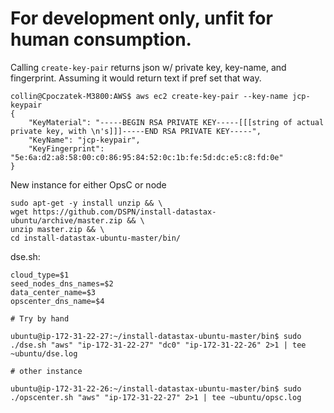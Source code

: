 

# For development only, unfit for human consumption.

Calling `create-key-pair` returns json w/ private key, key-name, and fingerprint.
Assuming it would return text if pref set that way.

```
collin@Cpoczatek-M3800:AWS$ aws ec2 create-key-pair --key-name jcp-keypair
{
    "KeyMaterial": "-----BEGIN RSA PRIVATE KEY-----[[[string of actual private key, with \n's]]]-----END RSA PRIVATE KEY-----",
    "KeyName": "jcp-keypair",
    "KeyFingerprint": "5e:6a:d2:a8:58:00:c0:86:95:84:52:0c:1b:fe:5d:dc:e5:c8:fd:0e"
}
```

New instance for either OpsC or node
```
sudo apt-get -y install unzip && \
wget https://github.com/DSPN/install-datastax-ubuntu/archive/master.zip && \
unzip master.zip && \
cd install-datastax-ubuntu-master/bin/
```
dse.sh:
```
cloud_type=$1
seed_nodes_dns_names=$2
data_center_name=$3
opscenter_dns_name=$4

# Try by hand

ubuntu@ip-172-31-22-27:~/install-datastax-ubuntu-master/bin$ sudo ./dse.sh "aws" "ip-172-31-22-27" "dc0" "ip-172-31-22-26" 2>1 | tee ~ubuntu/dse.log

# other instance

ubuntu@ip-172-31-22-26:~/install-datastax-ubuntu-master/bin$ sudo ./opscenter.sh "aws" "ip-172-31-22-27" 2>1 | tee ~ubuntu/opsc.log

```
